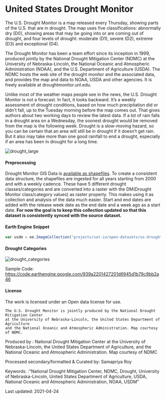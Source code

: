 # United States Drought Monitor

The U.S. Drought Monitor is a map released every Thursday, showing parts of the U.S. that are in drought. The map uses five classifications: abnormally dry (D0), showing areas that may be going into or are coming out of drought, and four levels of drought: moderate (D1), severe (D2), extreme (D3) and exceptional (D4).

The Drought Monitor has been a team effort since its inception in 1999, produced jointly by the National Drought Mitigation Center (NDMC) at the University of Nebraska-Lincoln, the National Oceanic and Atmospheric Administration (NOAA), and the U.S. Department of Agriculture (USDA). The NDMC hosts the web site of the drought monitor and the associated data, and provides the map and data to NOAA, USDA and other agencies. It is freely available at droughtmonitor.unl.edu.

Unlike most of the weather maps people see in the news, the U.S. Drought Monitor is not a forecast. In fact, it looks backward. It’s a weekly assessment of drought conditions, based on how much precipitation did or didn’t fall, up to the Tuesday morning before the map comes out. That gives authors about two working days to review the latest data. If a lot of rain falls in a drought area on a Wednesday, the soonest drought would be removed from the map is the following week. Drought is a slow-moving hazard, so you can be certain that an area will still be in drought if it doesn’t get rain. But it also may take more than one good rainfall to end a drought, especially if an area has been in drought for a long time.

![drought_large](https://user-images.githubusercontent.com/6677629/115971804-31e3bb00-a510-11eb-80db-cab7cd0e77fb.gif)

#### Preprocessing
Drought Monitor GIS Data is [available as shapefiles](https://droughtmonitor.unl.edu/Data/GISData.aspx). To create a consistent data structure, the shapefiles are ingested for all years starting from 2000 and with a weekly cadence. These have 5 different drought classes/categories and are converted into a raster with the DM(Drought Monitor class/category values) as raster property. This makes using it as collection and analysis of the data much easier. Start and end dates are added with the release week date as the end date and a week ago as a start date. **For now the goal is to keep this collection updated so that this dataset is consistently synced with the source dataset.**

#### Earth Engine Snippet

```js
var usdm = ee.ImageCollection("projects/sat-io/open-datasets/us-drought-monitor");
```

#### Drought Categories

![drought_categories](https://user-images.githubusercontent.com/6677629/115967546-ccd09b00-a4f8-11eb-9ca9-e969f58f0085.png)

Sample Code: https://code.earthengine.google.com/939a2201427201d6945d1b79c9bb2a46

#### License
The work is licensed under an Open data license for use.

```
The U.S. Drought Monitor is jointly produced by the National Drought Mitigation Center
at the University of Nebraska-Lincoln, the United States Department of Agriculture
and the National Oceanic and Atmospheric Administration. Map courtesy of NDMC.
```

Produced by : National Drought Mitigation Center at the University of Nebraska-Lincoln, the United States Department of Agriculture, and the National Oceanic and Atmospheric Administration. Map courtesy of NDMC

Processed secondary/formatted & Curated by: Samapriya Roy

Keywords: :"National Drought Mitigation Center, NDMC, Drought, University of Nebraska-Lincoln, United States Department of Agriculture, USDA, National Oceanic and Atmospheric Administration, NOAA, USDM"

Last updated: 2021-04-24
